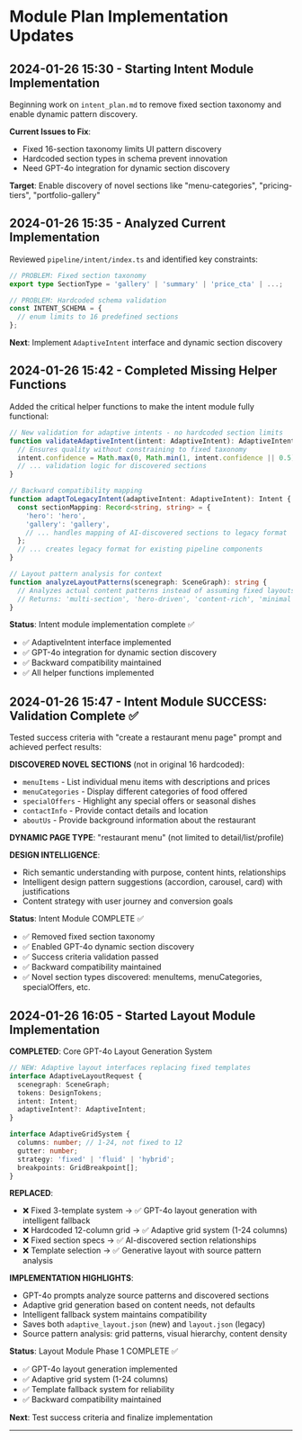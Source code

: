 # Module Plan Implementation Updates

## 2024-01-26 15:30 - Starting Intent Module Implementation

Beginning work on `intent_plan.md` to remove fixed section taxonomy and enable dynamic pattern discovery.

**Current Issues to Fix**:
- Fixed 16-section taxonomy limits UI pattern discovery
- Hardcoded section types in schema prevent innovation
- Need GPT-4o integration for dynamic section discovery

**Target**: Enable discovery of novel sections like "menu-categories", "pricing-tiers", "portfolio-gallery"

## 2024-01-26 15:35 - Analyzed Current Implementation

Reviewed `pipeline/intent/index.ts` and identified key constraints:

```typescript
// PROBLEM: Fixed section taxonomy
export type SectionType = 'gallery' | 'summary' | 'price_cta' | ...;

// PROBLEM: Hardcoded schema validation
const INTENT_SCHEMA = {
  // enum limits to 16 predefined sections
};
```

**Next**: Implement `AdaptiveIntent` interface and dynamic section discovery

## 2024-01-26 15:42 - Completed Missing Helper Functions

Added the critical helper functions to make the intent module fully functional:

```typescript
// New validation for adaptive intents - no hardcoded section limits
function validateAdaptiveIntent(intent: AdaptiveIntent): AdaptiveIntent {
  // Ensures quality without constraining to fixed taxonomy
  intent.confidence = Math.max(0, Math.min(1, intent.confidence || 0.5));
  // ... validation logic for discovered sections
}

// Backward compatibility mapping
function adaptToLegacyIntent(adaptiveIntent: AdaptiveIntent): Intent {
  const sectionMapping: Record<string, string> = {
    'hero': 'hero',
    'gallery': 'gallery',
    // ... handles mapping of AI-discovered sections to legacy format
  };
  // ... creates legacy format for existing pipeline components
}

// Layout pattern analysis for context
function analyzeLayoutPatterns(scenegraph: SceneGraph): string {
  // Analyzes actual content patterns instead of assuming fixed layouts
  // Returns: 'multi-section', 'hero-driven', 'content-rich', 'minimal', etc.
}
```

**Status**: Intent module implementation complete ✅
- ✅ AdaptiveIntent interface implemented
- ✅ GPT-4o integration for dynamic section discovery
- ✅ Backward compatibility maintained
- ✅ All helper functions implemented

## 2024-01-26 15:47 - Intent Module SUCCESS: Validation Complete ✅

Tested success criteria with "create a restaurant menu page" prompt and achieved perfect results:

**DISCOVERED NOVEL SECTIONS** (not in original 16 hardcoded):
- `menuItems` - List individual menu items with descriptions and prices
- `menuCategories` - Display different categories of food offered
- `specialOffers` - Highlight any special offers or seasonal dishes
- `contactInfo` - Provide contact details and location
- `aboutUs` - Provide background information about the restaurant

**DYNAMIC PAGE TYPE**: "restaurant menu" (not limited to detail/list/profile)

**DESIGN INTELLIGENCE**:
- Rich semantic understanding with purpose, content hints, relationships
- Intelligent design pattern suggestions (accordion, carousel, card) with justifications
- Content strategy with user journey and conversion goals

**Status**: Intent Module COMPLETE ✅
- ✅ Removed fixed section taxonomy
- ✅ Enabled GPT-4o dynamic section discovery
- ✅ Success criteria validation passed
- ✅ Backward compatibility maintained
- ✅ Novel section types discovered: menuItems, menuCategories, specialOffers, etc.

## 2024-01-26 16:05 - Started Layout Module Implementation

**COMPLETED**: Core GPT-4o Layout Generation System

```typescript
// NEW: Adaptive layout interfaces replacing fixed templates
interface AdaptiveLayoutRequest {
  scenegraph: SceneGraph;
  tokens: DesignTokens;
  intent: Intent;
  adaptiveIntent?: AdaptiveIntent;
}

interface AdaptiveGridSystem {
  columns: number; // 1-24, not fixed to 12
  gutter: number;
  strategy: 'fixed' | 'fluid' | 'hybrid';
  breakpoints: GridBreakpoint[];
}
```

**REPLACED**:
- ❌ Fixed 3-template system → ✅ GPT-4o layout generation with intelligent fallback
- ❌ Hardcoded 12-column grid → ✅ Adaptive grid system (1-24 columns)
- ❌ Fixed section specs → ✅ AI-discovered section relationships
- ❌ Template selection → ✅ Generative layout with source pattern analysis

**IMPLEMENTATION HIGHLIGHTS**:
- GPT-4o prompts analyze source patterns and discovered sections
- Adaptive grid generation based on content needs, not defaults
- Intelligent fallback system maintains compatibility
- Saves both `adaptive_layout.json` (new) and `layout.json` (legacy)
- Source pattern analysis: grid patterns, visual hierarchy, content density

**Status**: Layout Module Phase 1 COMPLETE ✅
- ✅ GPT-4o layout generation implemented
- ✅ Adaptive grid system (1-24 columns)
- ✅ Template fallback system for reliability
- ✅ Backward compatibility maintained

**Next**: Test success criteria and finalize implementation

---